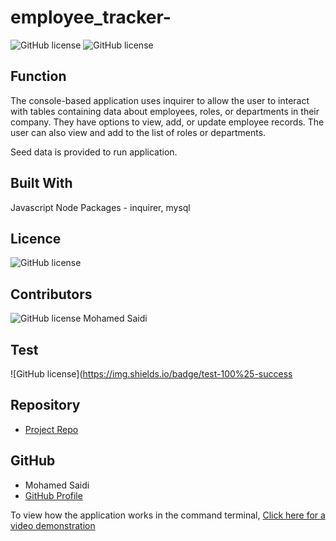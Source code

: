 # employee_tracker-


![GitHub license](https://img.shields.io/badge/Made%20by-%40Mohamed-Blue)
![GitHub license](https://img.shields.io/badge/license-MIT-blue.svg)

## Function

The console-based application uses inquirer to allow the user to interact with tables containing data about employees, roles, or departments in their company. They have options to view, add, or update employee records. The user can also view and add to the list of roles or departments.

Seed data is provided to run application.

## Built With

Javascript
Node Packages - inquirer, mysql

## Licence

![GitHub license](https://img.shields.io/badge/license-MIT-blue.svg)

## Contributors

![GitHub license](https://img.shields.io/badge/Made%20by-%40Mohamed-Blue)
Mohamed Saidi

## Test

![GitHub license](https://img.shields.io/badge/test-100%25-success

## Repository

- [Project Repo](https://github.com/Moesaidi76/employee_tracker-)

## GitHub

- Mohamed Saidi
- [GitHub Profile](https://github.com/Moesaidi76)




To view how the application works in the command terminal, [Click here for a video demonstration](https://drive.google.com/file/d/1dcOHckqz21mRxsdftSKf0DUyrVL_Jibq/view?usp=sharing)
